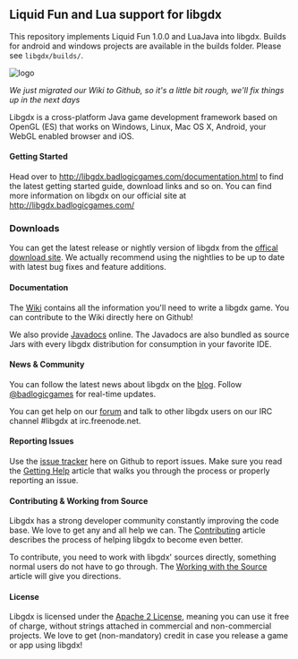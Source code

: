 ## Liquid Fun and Lua support for libgdx
This repository implements Liquid Fun 1.0.0 and LuaJava into libgdx. Builds for android and windows projects are available in the builds folder. Please see `libgdx/builds/`.

![logo](http://libgdx.badlogicgames.com/img/logo.png)

*We just migrated our Wiki to Github, so it's a little bit rough, we'll fix things up in the next days*

Libgdx is a cross-platform Java game development framework based on 
OpenGL (ES) that works on Windows, Linux, Mac OS X, Android, your
WebGL enabled browser and iOS.

#### Getting Started
Head over to http://libgdx.badlogicgames.com/documentation.html to find the latest getting started guide,
download links and so on. You can find more information on libgdx on our official site 
at http://libgdx.badlogicgames.com/

### Downloads
You can get the latest release or nightly version of libgdx from the [offical download site](http://libgdx.badlogicgames.com/download.html). We actually
recommend using the nightlies to be up to date with latest bug fixes and feature additions.

#### Documentation
The [Wiki](https://github.com/libgdx/libgdx/wiki) contains all the information you'll need to write a 
libgdx game. You can contribute to the Wiki directly here on Github!

We also provide [Javadocs](http://libgdx.badlogicgames.com/nightlies/docs/api/) online. The Javadocs are
also bundled as source Jars with every libgdx distribution for consumption in your favorite IDE.

#### News & Community
You can follow the latest news about libgdx on the [blog](http://www.badlogicgames.com). Follow
[@badlogicgames](https://twitter.com/badlogicgames) for real-time updates.

You can get help on our [forum](http://badlogicgames.com/forum/) and talk to other libgdx 
users on our IRC channel #libgdx at irc.freenode.net.

#### Reporting Issues
Use the [issue tracker](https://github.com/libgdx/libgdx/issues?page=1&state=open) here on Github to report issues. Make sure you read the 
[Getting Help](https://github.com/libgdx/libgdx/wiki/Getting-help) article that walks you through
the process or properly reporting an issue.

#### Contributing & Working from Source
Libgdx has a strong developer community constantly improving the code base. We love to
get any and all help we can. The [Contributing](https://github.com/libgdx/libgdx/wiki/Contributing) 
article describes the process of helping libgdx to become even better.

To contribute, you need to work with libgdx' sources directly, something normal users do not
have to go through. The [Working with the Source](https://github.com/libgdx/libgdx/wiki/Working-from-source)
article will give you directions.

#### License
Libgdx is licensed under the [Apache 2 License](http://www.apache.org/licenses/LICENSE-2.0.html), meaning you
can use it free of charge, without strings attached in commercial and non-commercial projects. We love to
get (non-mandatory) credit in case you release a game or app using libgdx!

